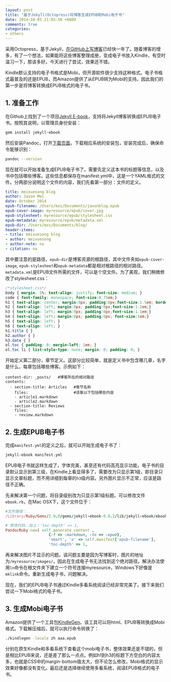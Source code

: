 ```yaml
---
layout: post
title: "基于Jekyll(Octopress)将博客生成EPUB和Mobi电子书"
date: 2014-10-05 21:03:50 +0800
comments: true
categories: 
- others
---
```

采用Octopress，基于Jekyll，[在GitHub上写博客](/blog/2014/06/25/zai-githubshang-xie-bo-ke/)已经快一年了。随着博客的增多，有了一个想法，如果能将这些博客整理成册，变成电子书放入Kindle，有空时温习一下，那该多好。今天进行了尝试，效果还不错。

<!--more-->

Kindle默认支持的电子书格式是Mobi，但开源软件很少支持这种格式。电子书格式最普及的还是EPUB，而Amazon提供了从EPUB转为Mobi的支持。因此我们的第一步是将博客转换成EPUB格式的电子书。

## 1. 准备工作
在Github上找到了一个项目[Jekyll E-book](https://github.com/lmullen/jekyll-ebook)，支持将Jekyll博客转换成EPUB电子书。按照其说明，以管理员身份安装：

```bash
gem install jekyll-ebook
```

然后安装Pandoc，打开[下载页面](https://github.com/jgm/pandoc/releases)，下载相应系统的安装包，安装完成后，确保命令能够识别：

```bash
pandoc --version
```

现在就可以开始准备生成EPUB电子书了。需要先定义这本书的标题等信息，以及书中包括哪些博客。这些信息都保存在manifest.yml中，这是一个YAML格式的文件。分两部分说明这个文件的内容，我们先看第一部分：文件的定义。

```yaml
title: meixuesong blog
author: Jason Mei
date: October 2014
epub-filename: /Users/mxs/Documents/jasonblog.epub
epub-cover-image: myresource/epub/cover.jpg
epub-stylesheet: myresource/epub/stylesheet.css
epub-metadata: myresource/epub/metadata.xml
epub-dir: /Users/mxs/Documents/blog/
header-items:
- title: meixuesong blog
- author: meixuesong
- author-note: na
- citation: na
```

其中要注意的是路径，`epub-dir`是博客资源的根路径，其中文件夹如`epub-cover-image`, `epub-stylesheet`和`epub-metadata`都是相对根路径的相对路径。`metadata.xml`是EPUB文件所需的文件，可以是个空文件。为了美观，我们稍微修改了stylesheet.css：

```css
/*stylesheet.css*/
body { margin: 5%; text-align: justify; font-size: medium; }
code { font-family: monospace; font-size:0.75em;}
h1 { text-align: center; margin:0px; padding:0px;font-size:1.5em; border-bottom: black solid 1px;}
h2 { text-align: left; margin:0px; padding:0px;font-size:1.2em;}
h3 { text-align: left; margin:0px; padding:0px;font-size:1.1em;}
h4 { text-align: left; margin:0px; padding:0px; font-size:1em;}
h5 { text-align: left; }
h6 { text-align: left; }
h1.title { }
h2.author { }
h3.date { }
ol.toc { padding: 0; margin-left: 1em; }
ol.toc li { list-style-type: none; margin: 0; padding: 0; }
```

开始定义第二部分，章节定义。这部分比较简单，就是定义书中包含哪几章，名字是什么，每章包括哪些博客。示例如下：

```
content-dir: _posts/   #博客所在的相对路径
contents: 
  - section-title: Articles   #章节名称
    files:                    #该章以下包括哪些内容
    - article1.markdown
    - article2.markdown
  - section-title: Reviews
    files:
    - review.markdown
```

## 2. 生成EPUB电子书

完成`manifest.yml`的定义之后，就可以开始生成电子书了：

```bash
jekyll-ebook manifest.yml
```

EPUB电子书就这样生成了，字体完美，甚至还有代码高亮显示功能，电子书的目录默认显示到第三级，在Kindle上看显得多了，需要改为只显示第1级，即目录只显示文章标题，而不用详细到每章的`h3`级内容。另外图片显示不正常，应该是路径不正确。

先来解决第一个问题，将目录级别改为只显示第1级标题。可以修改文件`ebook.rb`，在Mac OSX下，这个文件位于：

```ruby
#文件路径：
/Library/Ruby/Gems/2.0.0/gems/jekyll-ebook-0.0.2/lib/jekyll-ebook/ebook.rb

# 修改代码，加上：'toc-depth' => 1,
PandocRuby.new( self.generate_content ,
                   {:f => :markdown, :to => :epub},
                   'smart', 'o' => self.manifest['epub-filename'],
                   'toc-depth' => 1,

```

再来解决图片不显示的问题。该问题主要是因为写博客时，图片的地址为`/myresource/images/`，因此在生成电子书无法找到这个绝对路径。解决办法使用`ln`命令在根文件夹下建立一个符号连接myresource，Windows下好像是`mklink`命令。重新生成电子书，问题解决。

现在，我们的EPUB电子书通过Kindle多看系统阅读已经非常完美了。接下来我们尝试一下Mobi格式的电子书。

## 3. 生成Mobi电子书
Amazon提供了一个工具包[KindleGen](http://www.amazon.com/gp/feature.html?docId=1000765211)。该工具可以将html、EPUB等转换成Mobi格式。下载解压缩后，就可以执行命令转换了：

```bash
./kindlegen -locale zh aaa.epub
```
分别在原生Kindle和多看系统下查看这个mobi电子书，整体效果还是不错的，但是相比EPUB来说，还是差了那么一点点。例如h1到h3的标题下方空白的内容太多，也就是CSS中的margin-bottom值太大，但不论怎么修改，Mobi格式的显示效果好像都没有变化。最后还是选择继续使用多看系统，阅读EPUB格式的电子书。



